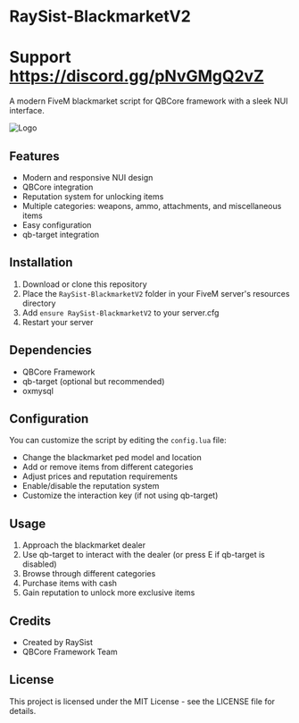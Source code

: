 # RaySist-BlackmarketV2

# Support https://discord.gg/pNvGMgQ2vZ

A modern FiveM blackmarket script for QBCore framework with a sleek NUI interface.

![Logo](https://i.ibb.co/23TssGW8/black-removebg-preview.png)

## Features

- Modern and responsive NUI design
- QBCore integration
- Reputation system for unlocking items
- Multiple categories: weapons, ammo, attachments, and miscellaneous items
- Easy configuration
- qb-target integration

## Installation

1. Download or clone this repository
2. Place the `RaySist-BlackmarketV2` folder in your FiveM server's resources directory
3. Add `ensure RaySist-BlackmarketV2` to your server.cfg
4. Restart your server

## Dependencies

- QBCore Framework
- qb-target (optional but recommended)
- oxmysql

## Configuration

You can customize the script by editing the `config.lua` file:

- Change the blackmarket ped model and location
- Add or remove items from different categories
- Adjust prices and reputation requirements
- Enable/disable the reputation system
- Customize the interaction key (if not using qb-target)

## Usage

1. Approach the blackmarket dealer
2. Use qb-target to interact with the dealer (or press E if qb-target is disabled)
3. Browse through different categories
4. Purchase items with cash
5. Gain reputation to unlock more exclusive items

## Credits

- Created by RaySist
- QBCore Framework Team

## License

This project is licensed under the MIT License - see the LICENSE file for details.
